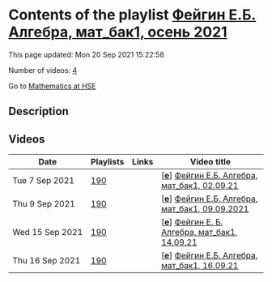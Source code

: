 # Contents of the playlist [Фейгин Е.Б. Алгебра, мат_бак1, осень 2021](https://www.youtube.com/playlist?list=PLq3E5oubNNoDdbBzTFI59xxGR452EkIwS)

This page updated: Mon 20 Sep 2021 15:22:58

Number of videos: [4](#videos)

Go to [Mathematics at HSE](../README.md)

## Description



## Videos

|Date|Playlists|Links|Video title|
|---|---|---|---|
| Tue&nbsp;7&nbsp;Sep&nbsp;2021 | [190](../playlists/190 "Фейгин Е.Б. Алгебра, мат&#95;бак1, осень 2021") |  | [[**e**](https://studio.youtube.com/video/cBdZeNjF2XI/edit "Edit")] [Фейгин Е.Б. Алгебра, мат&#95;бак1, 02.09.21](https://www.youtube.com/watch?v=cBdZeNjF2XI&list=PLq3E5oubNNoDdbBzTFI59xxGR452EkIwS) |
| Thu&nbsp;9&nbsp;Sep&nbsp;2021 | [190](../playlists/190 "Фейгин Е.Б. Алгебра, мат&#95;бак1, осень 2021") |  | [[**e**](https://studio.youtube.com/video/wEhOCbIWgqY/edit "Edit")] [Фейгин Е.Б. Алгебра, мат&#95;бак1, 09.09.2021](https://www.youtube.com/watch?v=wEhOCbIWgqY&list=PLq3E5oubNNoDdbBzTFI59xxGR452EkIwS) |
| Wed&nbsp;15&nbsp;Sep&nbsp;2021 | [190](../playlists/190 "Фейгин Е.Б. Алгебра, мат&#95;бак1, осень 2021") |  | [[**e**](https://studio.youtube.com/video/ot1FwSKOBgQ/edit "Edit")] [Фейгин Е. Б. Алгебра, мат&#95;бак1, 14.09.21](https://www.youtube.com/watch?v=ot1FwSKOBgQ&list=PLq3E5oubNNoDdbBzTFI59xxGR452EkIwS "БАКАЛАВРИАТ 2021/2022&#013;Алгебра&#013;Курс обязательный (Математика)&#013;Факультет математики&#013;1-й курс, 1 модуль") |
| Thu&nbsp;16&nbsp;Sep&nbsp;2021 | [190](../playlists/190 "Фейгин Е.Б. Алгебра, мат&#95;бак1, осень 2021") |  | [[**e**](https://studio.youtube.com/video/lXuN7AOy7X0/edit "Edit")] [Фейгин Е.Б. Алгебра, мат&#95;бак1, 16.09.21](https://www.youtube.com/watch?v=lXuN7AOy7X0&list=PLq3E5oubNNoDdbBzTFI59xxGR452EkIwS "начало лекции отсутствует: преподаватель не включил запись") |
